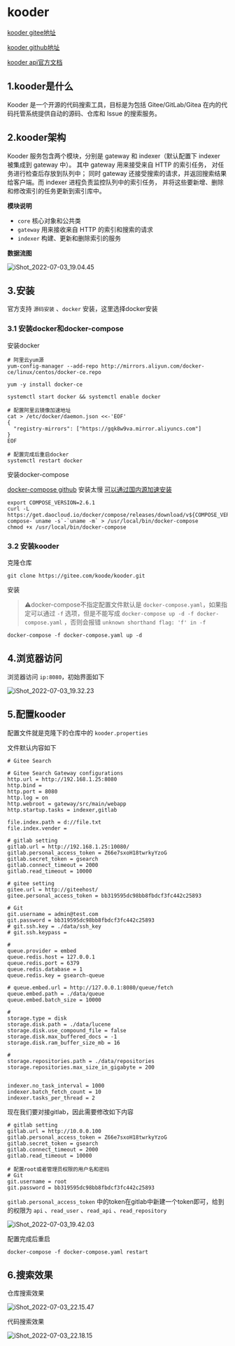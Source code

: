 # kooder

[kooder gitee地址](https://gitee.com/koode/kooder)

[kooder github地址](https://github.com/oschina/kooder)

[kooder api官方文档](https://gitee.com/koode/kooder/blob/master/docs/API.md)

## 1.kooder是什么

Kooder 是一个开源的代码搜索工具，目标是为包括 Gitee/GitLab/Gitea 在内的代码托管系统提供自动的源码、仓库和 Issue 的搜索服务。



## 2.kooder架构

Kooder 服务包含两个模块，分别是 gateway 和 indexer（默认配置下 indexer 被集成到 gateway 中）。 其中 gateway 用来接受来自 HTTP 的索引任务， 对任务进行检查后存放到队列中； 同时 gateway 还接受搜索的请求，并返回搜索结果给客户端。而 indexer 进程负责监控队列中的索引任务， 并将这些要新增、删除和修改索引的任务更新到索引库中。



**模块说明**

- `core` 核心对象和公共类
- `gateway` 用来接收来自 HTTP 的索引和搜索的请求
- `indexer` 构建、更新和删除索引的服务



**数据流图**

![iShot_2022-07-03_19.04.45](https://github.com/pptfz/picgo-images/blob/master/img/iShot_2022-07-03_19.04.45.png)



## 3.安装

官方支持 `源码安装` 、`docker` 安装，这里选择docker安装



### 3.1 安装docker和docker-compose

安装docker

```shell
# 阿里云yum源
yum-config-manager --add-repo http://mirrors.aliyun.com/docker-ce/linux/centos/docker-ce.repo

yum -y install docker-ce

systemctl start docker && systemctl enable docker  

# 配置阿里云镜像加速地址
cat > /etc/docker/daemon.json <<-'EOF'
{
  "registry-mirrors": ["https://gqk8w9va.mirror.aliyuncs.com"]
}
EOF

# 配置完成后重启docker
systemctl restart docker
```



安装docker-compose

 [docker-compose github](https://github.com/docker/compose) 安装太慢 [可以通过国内源加速安装](http://get.daocloud.io/#install-compose)

```shell
export COMPOSE_VERSION=2.6.1
curl -L https://get.daocloud.io/docker/compose/releases/download/v${COMPOSE_VERSION}/docker-compose-`uname -s`-`uname -m` > /usr/local/bin/docker-compose
chmod +x /usr/local/bin/docker-compose
```





### 3.2 安装kooder

克隆仓库

```shell
git clone https://gitee.com/koode/kooder.git
```



安装

> ⚠️docker-compose不指定配置文件默认是 `docker-compose.yaml`，如果指定可以通过 `-f` 选项，但是不能写成 `docker-compose up -d -f docker-compose.yaml` ，否则会报错 `unknown shorthand flag: 'f' in -f`

```shell
docker-compose -f docker-compose.yaml up -d
```



## 4.浏览器访问

浏览器访问 `ip:8080`，初始界面如下

![iShot_2022-07-03_19.32.23](https://github.com/pptfz/picgo-images/blob/master/img/iShot_2022-07-03_19.32.23.png)



## 5.配置kooder

配置文件就是克隆下的仓库中的 `kooder.properties`



文件默认内容如下

```properties
# Gitee Search

# Gitee Search Gateway configurations
http.url = http://192.168.1.25:8080
http.bind =
http.port = 8080
http.log = on
http.webroot = gateway/src/main/webapp
http.startup.tasks = indexer,gitlab

file.index.path = d://file.txt
file.index.vender =

# gitlab setting
gitlab.url = http://192.168.1.25:10080/
gitlab.personal_access_token = Z66e7sxoH18twrkyYzoG
gitlab.secret_token = gsearch
gitlab.connect_timeout = 2000
gitlab.read_timeout = 10000

# gitee setting
gitee.url = http://giteehost/
gitee.personal_access_token = bb319595dc98bb8fbdcf3fc442c25893

# Git
git.username = admin@test.com
git.password = bb319595dc98bb8fbdcf3fc442c25893
# git.ssh.key = ./data/ssh_key
# git.ssh.keypass =

#
queue.provider = embed
queue.redis.host = 127.0.0.1
queue.redis.port = 6379
queue.redis.database = 1
queue.redis.key = gsearch-queue

# queue.embed.url = http://127.0.0.1:8080/queue/fetch
queue.embed.path = ./data/queue
queue.embed.batch_size = 10000

#
storage.type = disk
storage.disk.path = ./data/lucene
storage.disk.use_compound_file = false
storage.disk.max_buffered_docs = -1
storage.disk.ram_buffer_size_mb = 16

#
storage.repositories.path = ./data/repositories
storage.repositories.max_size_in_gigabyte = 200


indexer.no_task_interval = 1000
indexer.batch_fetch_count = 10
indexer.tasks_per_thread = 2
```



现在我们要对接gitlab，因此需要修改如下内容

```properties
# gitlab setting
gitlab.url = http://10.0.0.100
gitlab.personal_access_token = Z66e7sxoH18twrkyYzoG
gitlab.secret_token = gsearch
gitlab.connect_timeout = 2000
gitlab.read_timeout = 10000

# 配置root或者管理员权限的用户名和密码
# Git
git.username = root
git.password = bb319595dc98bb8fbdcf3fc442c25893
```



`gitlab.personal_access_token` 中的token在gitlab中新建一个token即可，给到的权限为 `api` 、`read_user` 、`read_api` 、`read_repository`

![iShot_2022-07-03_19.42.03](https://github.com/pptfz/picgo-images/blob/master/img/iShot_2022-07-03_19.42.03.png)



配置完成后重启

```shell
docker-compose -f docker-compose.yaml restart
```



## 6.搜索效果

仓库搜索效果

![iShot_2022-07-03_22.15.47](https://github.com/pptfz/picgo-images/blob/master/img/iShot_2022-07-03_22.15.47.png)



代码搜索效果

![iShot_2022-07-03_22.18.15](https://github.com/pptfz/picgo-images/blob/master/img/iShot_2022-07-03_22.18.15.png)

